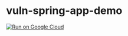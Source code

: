 # vuln-spring-app-demo

[![Run on Google Cloud](https://deploy.cloud.run/button.svg)](https://deploy.cloud.run)